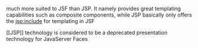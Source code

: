 much more suited to JSF than JSP. It namely provides great templating capabilities such as composite components, while JSP basically only offers the <jsp:include> for templating in JSF

[[JSP]] technology is considered to be a deprecated presentation technology for JavaServer Faces
